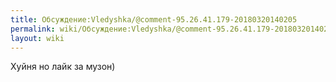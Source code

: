 ```yaml
---
title: Обсуждение:Vledyshka/@comment-95.26.41.179-20180320140205
permalink: wiki/Обсуждение:Vledyshka/@comment-95.26.41.179-20180320140205/
layout: wiki
---
```


Хуйня но лайк за музон)
